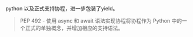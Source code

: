 python 以及正式支持协程，进一步包装了yield。
> PEP 492 - 使用 async 和 await 语法实现协程将协程作为 Python 中的一个正式的单独概念，并增加相应的支持语法。